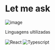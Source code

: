 # Let me ask

![image](https://user-images.githubusercontent.com/95654248/215355567-8958be9f-5d6a-492b-9136-67e59bb15ed1.png)

Linguagens ultilizadas

<img align="center" alt="React" src="https://img.shields.io/badge/React-20232A?style=for-the-badge&logo=react&logoColor=61DAFB" />
<img align="center" alt="Typescript" src="https://img.shields.io/badge/TypeScript-007ACC?style=for-the-badge&logo=typescript&logoColor=white" />

